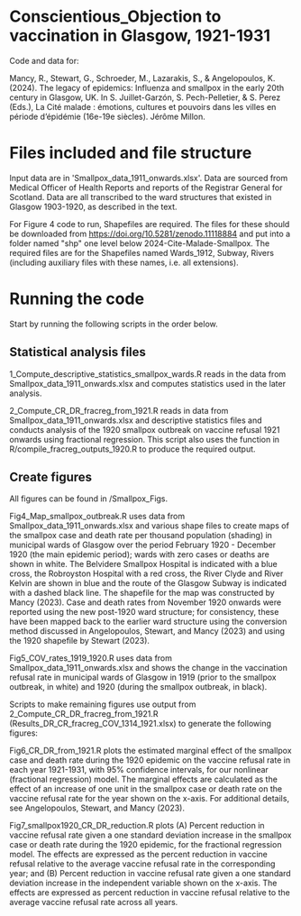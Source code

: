 # Conscientious_Objection to vaccination in Glasgow, 1921-1931
Code and data for:

Mancy, R., Stewart, G., Schroeder, M., Lazarakis, S., & Angelopoulos, K. (2024). The legacy of epidemics: Influenza and smallpox in the early 20th century in Glasgow, UK. In S. Juillet-Garzón, S. Pech-Pelletier, & S. Perez (Eds.), La Cité malade : émotions, cultures et pouvoirs dans les villes en période d’épidémie (16e-19e siècles). Jérôme Millon.

# Files included and file structure
Input data are in 'Smallpox_data_1911_onwards.xlsx'.
Data are sourced from Medical Officer of Health Reports and reports of the Registrar General for Scotland. Data are all transcribed to the ward structures that existed in Glasgow 1903-1920, as described in the text.

For Figure 4 code to run, Shapefiles are required. The files for these should be downloaded from https://doi.org/10.5281/zenodo.11118884 and put into a folder named "shp" one level below 2024-Cite-Malade-Smallpox. The required files are for the Shapefiles named Wards_1912, Subway, Rivers (including auxiliary files with these names, i.e. all extensions).

# Running the code
Start by running the following scripts in the order below.
        
## Statistical analysis files

1_Compute_descriptive_statistics_smallpox_wards.R reads in the data from Smallpox_data_1911_onwards.xlsx and computes statistics used in the later analysis.

2_Compute_CR_DR_fracreg_from_1921.R reads in data from Smallpox_data_1911_onwards.xlsx and descriptive statistics files and conducts analysis of the 1920 smallpox outbreak on vaccine refusal 1921 onwards using fractional regression. This script also uses the function in R/compile_fracreg_outputs_1920.R to produce the required output.

## Create figures
All figures can be found in /Smallpox_Figs.

Fig4_Map_smallpox_outbreak.R uses data from Smallpox_data_1911_onwards.xlsx and various shape files to create maps of the smallpox case and death rate per thousand population (shading) in municipal wards of Glasgow over the period February 1920 - December 1920 (the main epidemic period); wards with zero cases or deaths are shown in white. The Belvidere Smallpox Hospital is indicated with a blue cross, the Robroyston Hospital with a red cross, the River Clyde and River Kelvin are shown in blue and the route of the Glasgow Subway is indicated with a dashed black line. The shapefile for the map was constructed by Mancy (2023). Case and death rates from November 1920 onwards were reported using the new post-1920 ward structure; for consistency, these have been mapped back to the earlier ward structure using the conversion method discussed in Angelopoulos, Stewart, and Mancy (2023) and using the 1920 shapefile by Stewart (2023).

Fig5_COV_rates_1919_1920.R uses data from Smallpox_data_1911_onwards.xlsx and shows the change in the vaccination refusal rate in municipal wards of Glasgow in 1919 (prior to the smallpox outbreak, in white) and 1920 (during the smallpox outbreak, in black).

Scripts to make remaining figures use output from 2_Compute_CR_DR_fracreg_from_1921.R (Results_DR_CR_fracreg_COV_1314_1921.xlsx) to generate the following figures:

Fig6_CR_DR_from_1921.R plots the estimated marginal effect of the smallpox case and death rate during the 1920 epidemic on the vaccine refusal rate in each year 1921-1931, with 95% confidence intervals, for our nonlinear (fractional regression) model. The marginal effects are calculated as the effect of an increase of one unit in the smallpox case or death rate on the vaccine refusal rate for the year shown on the x-axis. For additional details, see Angelopoulos, Stewart, and Mancy (2023).

Fig7_smallpox1920_CR_DR_reduction.R plots (A) Percent reduction in vaccine refusal rate given a one standard deviation increase in the smallpox case or death rate during the 1920 epidemic, for the fractional regression model. The effects are expressed as the percent reduction in vaccine refusal relative to the average vaccine refusal rate in the corresponding year; and (B) Percent reduction in vaccine refusal rate given a one standard deviation increase in the independent variable shown on the x-axis. The effects are expressed as percent reduction in vaccine refusal relative to the average vaccine refusal rate across all years.
